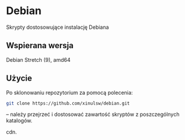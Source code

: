 # Debian

Skrypty dostosowujące instalację Debiana

## Wspierana wersja

Debian Stretch (9), amd64

## Użycie

Po sklonowaniu repozytorium za pomocą polecenia:

```bash
git clone https://github.com/xinulsw/debian.git
```

– należy przejrzeć i dostosować zawartość skryptów z poszczególnych katalogów.

cdn.

